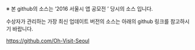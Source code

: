 ※ 본 github의 소스는 ‘2016 서울시 앱 공모전 ’ 당시의 소스 입니다.

수상자가 관리하는 가장 최신 업데이트 버전의 소스는 아래의 github 링크를 참고하시기 바랍니다.

https://github.com/Oh-Visit-Seoul
